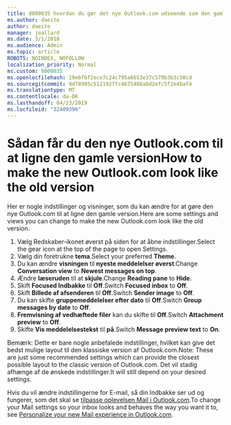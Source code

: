 ```yaml
---
title: 8000035 hvordan du gør det nye Outlook.com udseende som den gamle
ms.author: daeite
author: daeite
manager: joallard
ms.date: 3/1/2018
ms.audience: Admin
ms.topic: article
ROBOTS: NOINDEX, NOFOLLOW
localization_priority: Normal
ms.custom: 8000035
ms.openlocfilehash: 19e6f6f2ece7c24c795a6653e37c579b3b3c50cd
ms.sourcegitcommit: 9d78905c512192ffc4675468abd2efc5f2e4baf4
ms.translationtype: MT
ms.contentlocale: da-DK
ms.lasthandoff: 04/23/2019
ms.locfileid: "32409396"
---
```

# <a name="how-to-make-the-new-outlookcom-look-like-the-old-version"></a><span data-ttu-id="b435c-102">Sådan får du den nye Outlook.com til at ligne den gamle version</span><span class="sxs-lookup"><span data-stu-id="b435c-102">How to make the new Outlook.com look like the old version</span></span>

<span data-ttu-id="b435c-103">Her er nogle indstillinger og visninger, som du kan ændre for at gøre den nye Outlook.com til at ligne den gamle version.</span><span class="sxs-lookup"><span data-stu-id="b435c-103">Here are some settings and views you can change to make the new Outlook.com look like the old version.</span></span>

1. <span data-ttu-id="b435c-104">Vælg Redskaber-ikonet øverst på siden for at åbne indstillinger.</span><span class="sxs-lookup"><span data-stu-id="b435c-104">Select the gear icon at the top of the page to open Settings.</span></span>
2. <span data-ttu-id="b435c-105">Vælg din foretrukne **tema**.</span><span class="sxs-lookup"><span data-stu-id="b435c-105">Select your preferred **Theme**.</span></span>
3. <span data-ttu-id="b435c-106">Du kan ændre **visningen** til **nyeste meddelelser øverst**.</span><span class="sxs-lookup"><span data-stu-id="b435c-106">Change **Conversation view** to **Newest messages on top**.</span></span>
4. <span data-ttu-id="b435c-107">Ændre **læseruden** til at **skjule**.</span><span class="sxs-lookup"><span data-stu-id="b435c-107">Change **Reading pane** to **Hide**.</span></span>
5. <span data-ttu-id="b435c-108">Skift **Focused Indbakke** til **Off**.</span><span class="sxs-lookup"><span data-stu-id="b435c-108">Switch **Focused inbox** to **Off**.</span></span>
6. <span data-ttu-id="b435c-109">Skift **Billede af afsenderen** til **Off**.</span><span class="sxs-lookup"><span data-stu-id="b435c-109">Switch **Sender image** to **Off**.</span></span> 
7. <span data-ttu-id="b435c-110">Du kan skifte **gruppemeddelelser efter dato** til **Off**.</span><span class="sxs-lookup"><span data-stu-id="b435c-110">Switch **Group messages by date** to **Off**.</span></span> 
8. <span data-ttu-id="b435c-111">**Fremvisning af vedhæftede filer** kan du skifte til **Off**.</span><span class="sxs-lookup"><span data-stu-id="b435c-111">Switch **Attachment preview** to **Off**.</span></span> 
9. <span data-ttu-id="b435c-112">Skifte **Vis meddelelsestekst** til **på**.</span><span class="sxs-lookup"><span data-stu-id="b435c-112">Switch **Message preview text** to **On**.</span></span>

<span data-ttu-id="b435c-113">Bemærk: Dette er bare nogle anbefalede indstillinger, hvilket kan give det bedst mulige layout til den klassiske version af Outlook.com.</span><span class="sxs-lookup"><span data-stu-id="b435c-113">Note: These are just some recommended settings which can provide the closest possible layout to the classic version of Outlook.com.</span></span> <span data-ttu-id="b435c-114">Det vil stadig afhænge af de ønskede indstillinger.</span><span class="sxs-lookup"><span data-stu-id="b435c-114">It will still depend on your desired settings.</span></span>

<span data-ttu-id="b435c-115">Hvis du vil ændre indstillingerne for E-mail, så din Indbakke ser ud og fungerer, som det skal se [tilpasse oplevelsen Mail i Outlook.com](https://support.office.com/article/b41c2ecb-f23c-42b3-b7f8-659646d5e58c).</span><span class="sxs-lookup"><span data-stu-id="b435c-115">To change your Mail settings so your inbox looks and behaves the way you want it to, see [Personalize your new Mail experience in Outlook.com](https://support.office.com/article/b41c2ecb-f23c-42b3-b7f8-659646d5e58c).</span></span>